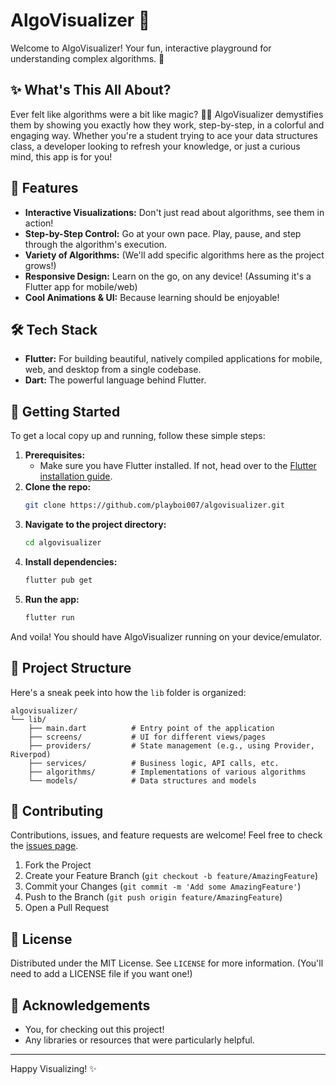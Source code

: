 # AlgoVisualizer 🚀

Welcome to AlgoVisualizer! Your fun, interactive playground for understanding complex algorithms. 🎉

## ✨ What's This All About?

Ever felt like algorithms were a bit like magic? 🧙‍♂️ AlgoVisualizer demystifies them by showing you exactly how they work, step-by-step, in a colorful and engaging way. Whether you're a student trying to ace your data structures class, a developer looking to refresh your knowledge, or just a curious mind, this app is for you!

## 🌟 Features

*   **Interactive Visualizations:** Don't just read about algorithms, see them in action!
*   **Step-by-Step Control:** Go at your own pace. Play, pause, and step through the algorithm's execution.
*   **Variety of Algorithms:** (We'll add specific algorithms here as the project grows!)
*   **Responsive Design:** Learn on the go, on any device! (Assuming it's a Flutter app for mobile/web)
*   **Cool Animations & UI:** Because learning should be enjoyable!

## 🛠️ Tech Stack

*   **Flutter:** For building beautiful, natively compiled applications for mobile, web, and desktop from a single codebase.
*   **Dart:** The powerful language behind Flutter.

## 🚀 Getting Started

To get a local copy up and running, follow these simple steps:

1.  **Prerequisites:**
    *   Make sure you have Flutter installed. If not, head over to the [Flutter installation guide](https://flutter.dev/docs/get-started/install).
2.  **Clone the repo:**
    ```sh
    git clone https://github.com/playboi007/algovisualizer.git
    ```
3.  **Navigate to the project directory:**
    ```sh
    cd algovisualizer
    ```
4.  **Install dependencies:**
    ```sh
    flutter pub get
    ```
5.  **Run the app:**
    ```sh
    flutter run
    ```

And voila! You should have AlgoVisualizer running on your device/emulator.

## 📂 Project Structure

Here's a sneak peek into how the `lib` folder is organized:

```
algovisualizer/
└── lib/
    ├── main.dart          # Entry point of the application
    ├── screens/           # UI for different views/pages
    ├── providers/         # State management (e.g., using Provider, Riverpod)
    ├── services/          # Business logic, API calls, etc.
    ├── algorithms/        # Implementations of various algorithms
    └── models/            # Data structures and models
```

## 🤝 Contributing

Contributions, issues, and feature requests are welcome! Feel free to check the [issues page](https://github.com/your_username/algovisualizer/issues).

1.  Fork the Project
2.  Create your Feature Branch (`git checkout -b feature/AmazingFeature`)
3.  Commit your Changes (`git commit -m 'Add some AmazingFeature'`)
4.  Push to the Branch (`git push origin feature/AmazingFeature`)
5.  Open a Pull Request

## 📄 License

Distributed under the MIT License. See `LICENSE` for more information. (You'll need to add a LICENSE file if you want one!)

## 🙏 Acknowledgements

*   You, for checking out this project!
*   Any libraries or resources that were particularly helpful.

---

Happy Visualizing! ✨ 